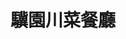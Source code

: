 ---
title: "驥園川菜餐廳"
description: "驥園川菜餐廳"
layout: shop
keywords:
  - 美食競賽
  - 台灣美食
  - 美食精選
datePublished: "2025-06-30"
dateModified: "2025-07-06"
city: "台北市"
district: "大安區"
address: "台北市大安區敦化南路1段324號B1"
phone: "0227083110"
geo: "25.035319254473286, 121.54846532286291"
google_map: "https://maps.app.goo.gl/wGUGyETnmYnEWYwd8"
footinder: "https://footinder.com.tw/%E5%8F%B0%E5%8C%97%E5%B8%82%E5%A4%A7%E5%AE%89%E5%8D%80/32970/"
official: ""
award:
  - name: "500盤"
    year: "2024"
    entries:
      - dishes:
          - "砂鍋土雞湯"

---
